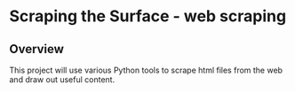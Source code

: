 # Scraping the Surface - web scraping

## Overview
This project will use various Python tools to scrape html files from the web and draw out useful content.
